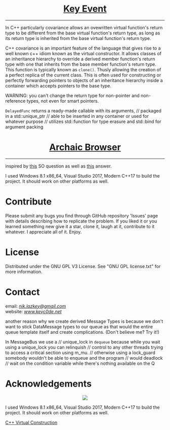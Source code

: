 <h1 align="center">
	<a href="https://github.com/KeyC0de/KeyEvent">Key Event</a>
</h1>
<hr>


In C++ particularly covariance allows an ovewritten virtual function's return type to be different from the base virtual function's return type, as long as its return type is inherited from the base virtual function's return type.

C++ covariance is an important feature of the language that gives rise to a well known c++ idiom known as the virtual constructor. It allows classes of an inheritance hierarchy to override a derived member function's return type with one that inherits from the base member function's return type. This function is typically known as `clone()`. Thusly allowing the creation of a perfect replica of the current class.
This is often used for constructing or perfectly forwarding pointers to objects of an inheritance hierarchy inside a container which accepts pointers to the base type.


WARNING: you can't change the return type for non-pointer and non-reference types, not even for smart pointers.

`DelayedFunc`
returns a ready-made callable with its arguments,
//			packaged in a std::unique_ptr
//			able to be inserted in any container or used for whatever purpose
//			utilizes std::function for type erasure and std::bind for argument packing

<h1 align="center">
	<a href="https://github.com/KeyC0de/ArchaicBrowser">Archaic Browser</a>
</h1>
<hr>

inspired by [this](https://stackoverflow.com/questions/30905968/how-do-i-store-a-vector-of-stdbind-without-a-specific-case-for-the-template#:~:text=Using%20std%3A%3Afunction%20seems,store%20them%20in%20a%20vector.) SO question as well as [this](https://stackoverflow.com/a/14833810/4743275) answer.


I used Windows 8.1 x86_64, Visual Studio 2017, Modern C++17 to build the project. It should work on other platforms as well.


# Contribute

Please submit any bugs you find through GitHub repository 'Issues' page with details describing how to replicate the problem. If you liked it or you learned something new give it a star, clone it, laugh at it, contribute to it whatever. I appreciate all of it. Enjoy.


# License

Distributed under the GNU GPL V3 License. See "GNU GPL license.txt" for more information.


# Contact

email: *nik.lazkey@gmail.com*</br>
website: *www.keyc0de.net*


another reason why we create derived Message Types is because we don't want to stick DataMessage types to our queue as that would the entire queue template itself and create complications. (Don't believe me? Try it!)

In MessageBus we use a 
	// unique_lock in `dequeue` because while you wait using a unique_lock you can relinquish
	//	control to any other threads trying to access a critical section using m_mu.
	// otherwise using a lock_guard somebody wouldn't be able to enqueue and the program
	//	would deadlock
	// wait on the condition variable while there's nothing available on the Q


# Acknowledgements



<p style="text-align: center;">
	<img src="_present/demo.jpg" />
</p>


I used Windows 8.1 x86_64, Visual Studio 2017, Modern C++17 to build the project. It should work on other platforms as well.

[C++ Virtual Construction](https://isocpp.org/wiki/faq/virtual-functions#virtual-ctors)
